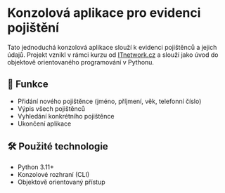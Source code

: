 # Konzolová aplikace pro evidenci pojištění

Tato jednoduchá konzolová aplikace slouží k evidenci pojištěnců a jejich údajů. Projekt vznikl v rámci kurzu od [ITnetwork.cz](https://www.itnetwork.cz/) a slouží jako úvod do objektově orientovaného programování v Pythonu.

## 🚀 Funkce

- Přidání nového pojištěnce (jméno, příjmení, věk, telefonní číslo)
- Výpis všech pojištěnců
- Vyhledání konkrétního pojištěnce
- Ukončení aplikace

## 🛠 Použité technologie

- Python 3.11+
- Konzolové rozhraní (CLI)
- Objektově orientovaný přístup
